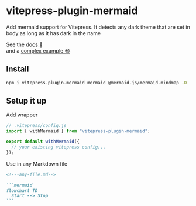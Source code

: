 # vitepress-plugin-mermaid

Add mermaid support for Vitepress.
It detects any dark theme that are set in body as long as it has dark in the name

See the [docs 📕](https://emersonbottero.github.io/vitepress-plugin-mermaid/)  
and a [complex example 😎](https://emersonbottero.github.io/vitepress-plugin-mermaid/guide/more-examples.html#render)

## Install

```bash
npm i vitepress-plugin-mermaid mermaid @mermaid-js/mermaid-mindmap -D
```

## Setup it up

Add wrapper

```js
// .vitepress/config.js
import { withMermaid } from "vitepress-plugin-mermaid";

export default withMermaid({
  // your existing vitepress config...
});
```

Use in any Markdown file

````md
<!---any-file.md-->

```mermaid
flowchart TD
  Start --> Stop
```
````
